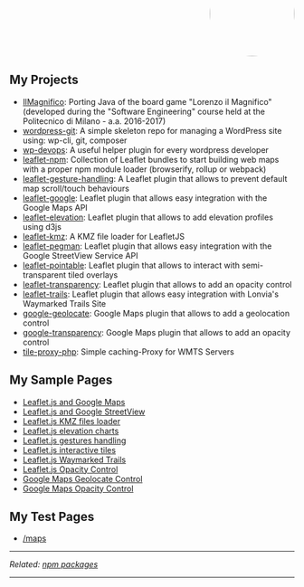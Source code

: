 <p align="right" style="margin-top: -70px; text-align: right;">
  <a href="https://github.com/Raruto">
    <img style="border-radius:50%;" src="https://avatars.githubusercontent.com/u/9614886?s=400" height="150" />
  </a>
</p>
<p align="center" style="display:none;">
  <a href="https://raruto.github.io/">View at raruto.github.io</a>
 </p>

## My Projects
- [IlMagnifico](https://raruto.github.io/IlMagnifico): Porting Java of the board game "Lorenzo il Magnifico" (developed during the "Software Engineering" course held at the Politecnico di Milano - a.a. 2016-2017)
- [wordpress-git](https://raruto.github.io/wordpress-git): A simple skeleton repo for managing a WordPress site using: wp-cli, git, composer
- [wp-devops](https://raruto.github.io/wp-devops): A useful helper plugin for every wordpress developer
- [leaflet-npm](https://raruto.github.io/leaflet-npm): Collection of Leaflet bundles to start building web maps with a proper npm module loader (browserify, rollup or webpack)
- [leaflet-gesture-handling](https://raruto.github.io/leaflet-gesture-handling): A Leaflet plugin that allows to prevent default map scroll/touch behaviours
- [leaflet-google](https://raruto.github.io/leaflet-google): Leaflet plugin that allows easy integration with the Google Maps API
- [leaflet-elevation](https://raruto.github.io/leaflet-elevation): Leaflet plugin that allows to add elevation profiles using d3js
- [leaflet-kmz](https://raruto.github.io/leaflet-kmz): A KMZ file loader for LeafletJS
- [leaflet-pegman](https://raruto.github.io/leaflet-pegman): Leaflet plugin that allows easy integration with the Google StreetView Service API
- [leaflet-pointable](https://raruto.github.io/leaflet-pointable): Leaflet plugin that allows to interact with semi-transparent tiled overlays
- [leaflet-transparency](https://raruto.github.io/leaflet-transparency): Leaflet plugin that allows to add an opacity control
- [leaflet-trails](https://raruto.github.io/leaflet-trails): Leaflet plugin that allows easy integration with Lonvia's Waymarked Trails Site
- [google-geolocate](https://raruto.github.io/google-geolocate): Google Maps plugin that allows to add a geolocation control
- [google-transparency](https://raruto.github.io/google-transparency): Google Maps plugin that allows to add an opacity control
- [tile-proxy-php](https://raruto.github.io/tile-proxy-php): Simple caching-Proxy for WMTS Servers

## My Sample Pages
- [Leaflet.js and Google Maps](/examples/leaflet-google/leaflet-google.html)
- [Leaflet.js and Google StreetView](/examples/leaflet-pegman/leaflet-pegman-lazyLoading.html)
- [Leaflet.js KMZ files loader](/examples/leaflet-kmz/leaflet-kmz.html)
- [Leaflet.js elevation charts](/examples/leaflet-elevation/leaflet-elevation_hoverable-tracks.html)
- [Leaflet.js gestures handling](/examples/leaflet-pointable/leaflet-gesture-handling.html)
- [Leaflet.js interactive tiles](/examples/leaflet-pointable/leaflet-pointable.html)
- [Leaflet.js Waymarked Trails](/examples/leaflet-trails/leaflet-trails.html)
- [Leaflet.js Opacity Control](/examples/leaflet-transparency/leaflet-transparency.html)
- [Google Maps Geolocate Control](/examples/google-geolocate/google-geolocate.html)
- [Google Maps Opacity Control](/examples/google-transparency/google-transparency.html)

## My Test Pages
- [/maps](/maps)

<hr>
<p><em>Related: <a href="https://www.npmjs.com/~raruto">npm packages</a></em></p>
<hr>
